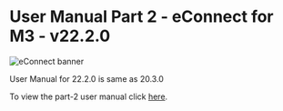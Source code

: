 #  User Manual Part 2 - eConnect for M3 - v22.2.0

![eConnect banner](../../../../images/banner-econnect-m3.jpg)

User Manual for 22.2.0 is same as 20.3.0

To view the part-2 user manual click [here](../20.3.0/usermanual-econnect-m3-part-2.md).
